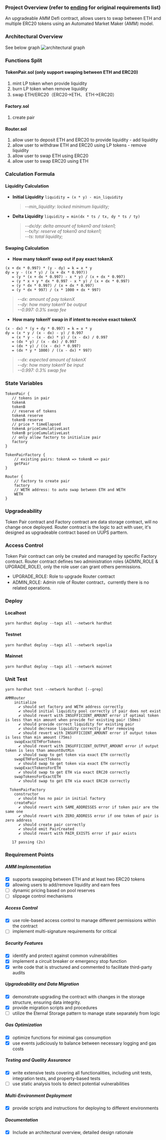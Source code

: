 ### Project Overview (refer to [ending](https://github.com/phimine/orderly-amm/blob/main/README.en.md#requirement-points) for original requirements list)

An upgradeable AMM Defi contract, allows users to swap between ETH and multiple ERC20 tokens using an Automated Market Maker (AMM) model.

### Architectural Overview

See below graph
![architectural graph](/static/img/arch.png "architectural graph")

### Functions Split

#### TokenPair.sol (only support swaping between ETH and ERC20)

1. mint LP token when provide liquidity
2. burn LP token when remove liquidity
3. swap ETH/ERC20（ERC20->ETH、 ETH->ERC20）

#### Factory.sol

1. create pair

#### Router.sol

1. allow user to deposit ETH and ERC20 to provide liquidity - add liquidity
2. allow user to withdraw ETH and ERC20 using LP tokens - remove liquidity
3. allow user to swap ETH using ERC20
4. allow user to swap ERC20 using ETH

### Calculation Formula

#### Liquidity Calculation

-   **Initial Liquidity** `liquidity = (x * y) - min_liquidity`<br>
    > *--min_liquidity: locked minimum liquidity;*
-   **Delta Liquidity** `liquidity = min(dx * ts / tx, dy * ts / ty)`<br>
    > *--dx/dy: delta amount of token0 and token1;<br>*
    > *--tx/ty: reserve of token0 and token1;<br>*
    > *--ts: total liquidity;<br>*

#### Swaping Calculation

-   **How many tokenY swap out if pay exact tokenX**
```
(x + dx * 0.997) * (y - dy) = k = x * y
dy = y - ((x * y) / (x + dx * 0.997))
   = (y * (x + dx * 0.997) - x * y) / (x + dx * 0.997)
   = (y * x + y * dx * 0.997 - x * y) / (x + dx * 0.997)
   = (y * dx * 0.997) / (x + dx * 0.997)
   = (y * dx * 997) / (x * 1000 + dx * 997)
```
> *--dx: amount of pay tokenX<br>*
> *--dy: how many tokenY be output<br>*
> *--0.997: 0.3% swap fee<br>*

-   **How many tokenY swap in if intent to receive exact tokenX**
```
(x - dx) * (y + dy * 0.997) = k = x * y
dy = (x * y / (x - dx) - y) / 0.997
   = (x * y - (x - dx) * y) / (x - dx) / 0.997
   = (dx * y) / (x - dx) / 0.997
   = (dx * y) / ((x - dx) * 0.997)
   = (dx * y * 1000) / ((x - dx) * 997)
```
> *--dx: expected amount of tokenX<br>*
> *--dy: how many tokenY be input<br>*
> *--0.997: 0.3% swap fee<br>*

### State Variables

```
TokenPair {
   // tokens in pair
   tokenA
   tokenB
   // reserve of tokens
   tokenA reserve
   tokenB reserve
   // price * timeElapsed
   tokenA priceCumulativeLast
   tokenB priceCumulativeLast
   // only allow factory to initialize pair
   factory
}
```

```
TokenPairFactory {
    // existing pairs: tokenA => tokenB => pair
    getPair
}
```

```
Router {
    // factory to create pair
    factory
    // WETH address: to auto swap between ETH and WETH
    WETH
}
```

### Upgradeability

Token Pair contract and Factory contract are data storage contract, will no change once deployed.
Router contract is the logic to act with user, it's designed as upgradeable contract based on UUPS parttern.

### Access Control

Token Pair contract can only be created and managed by specific Factory contract.
Router contract defines two administration roles (ADMIN_ROLE & UPGRADE_ROLE), only the role user can grant others permissions.

-   UPGRADE_ROLE: Role to upgrade Router contract
-   ADMIN_ROLE: Admin role of Router contract，currently there is no related operations.

### Deploy

#### Localhost

```shell
yarn hardhat deploy --tags all --network hardhat
```

#### Testnet

```shell
yarn hardhat deploy --tags all --network sepolia
```

#### Mainnet

```shell
yarn hardhat deploy --tags all --network mainnet
```

### Unit Test

```shell
yarn hardhat test --network hardhat [--grep]
```

```
AMMRouter
    initialize
      ✔ should set factory and WETH address correctly
      ✔ should initial liquidity pool correctly if pair does not exist
      ✔ should revert with INSUFFICIENT_AMOUNT error if optimal token is less than min amount when provide for existing pair (50ms)
      ✔ should provide correct liquidity for existing pair
      ✔ should decrease liquidity correctly after removing
      ✔ should revert with INSUFFICIENT_AMOUNT error if output token is less than min amount (75ms)
    swapExactETHForTokens
      ✔ should revert with INSUFFICIENT_OUTPUT_AMOUNT error if output token is less than amountOutMin
      ✔ should swap to get token via exact ETH correctly
    swapETHForExactTokens
      ✔ should swap to get token via exact ETH correctly
    swapExactTokensForETH
      ✔ should swap to get ETH via exact ERC20 correctly
    swapTokensForExactETH
      ✔ should swap to get ETH via exact ERC20 correctly

  TokenPairFactory
    constructor
      ✔ should has no pair in initial factory
    createPair
      ✔ should revert with SAME_ADDRESSES error if token pair are the same one
      ✔ should revert with ZERO_ADDRESS error if one token of pair is zero address
      ✔ should create pair correctly
      ✔ should emit PairCreated
      ✔ should revert with PAIR_EXISTS error if pair exists

   17 passing (2s)
```

### Requirement Points

##### AMM Implementation

-   [x] supports swapping between ETH and at least two ERC20 tokens
-   [x] allowing users to add/remove liquidity and earn fees
-   [ ] dynamic pricing based on pool reserves
-   [ ] slippage control mechanisms

##### Access Control

-   [x] use role-based access control to manage different permissions within the contract
-   [ ] implement multi-signature requirements for critical

##### Security Features

-   [x] identify and protect against common vulnerabilities
-   [x] implement a circuit breaker or emergency stop function
-   [x] write code that is structured and commented to facilitate third-party audits

##### Upgradeability and Data Migration

-   [x] demonstrate upgrading the contract with changes in the storage structure, ensuring data integrity.
-   [x] provide migration scripts and procedures
-   [ ] utilize the Eternal Storage pattern to manage state separately from logic

##### Gas Optimization

-   [x] optimize functions for minimal gas consumption
-   [x] use events judiciously to balance between necessary logging and gas costs

##### Testing and Quality Assurance

-   [x] write extensive tests covering all functionalities, including unit tests, integration tests, and property-based tests
-   [ ] use static analysis tools to detect potential vulnerabilities

##### Multi-Environment Deployment

-   [x] provide scripts and instructions for deploying to different environments

##### Documentation

-   [x] Include an architectural overview, detailed design rationale
